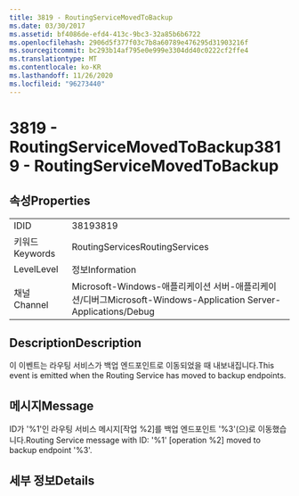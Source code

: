 ```yaml
---
title: 3819 - RoutingServiceMovedToBackup
ms.date: 03/30/2017
ms.assetid: bf4086de-efd4-413c-9bc3-32a85b6b6722
ms.openlocfilehash: 2906d5f377f03c7b8a60789e476295d31903216f
ms.sourcegitcommit: bc293b14af795e0e999e3304dd40c0222cf2ffe4
ms.translationtype: MT
ms.contentlocale: ko-KR
ms.lasthandoff: 11/26/2020
ms.locfileid: "96273440"
---
```

# <a name="3819---routingservicemovedtobackup"></a><span data-ttu-id="97ad7-102">3819 - RoutingServiceMovedToBackup</span><span class="sxs-lookup"><span data-stu-id="97ad7-102">3819 - RoutingServiceMovedToBackup</span></span>

## <a name="properties"></a><span data-ttu-id="97ad7-103">속성</span><span class="sxs-lookup"><span data-stu-id="97ad7-103">Properties</span></span>  
  
|||  
|-|-|  
|<span data-ttu-id="97ad7-104">ID</span><span class="sxs-lookup"><span data-stu-id="97ad7-104">ID</span></span>|<span data-ttu-id="97ad7-105">3819</span><span class="sxs-lookup"><span data-stu-id="97ad7-105">3819</span></span>|  
|<span data-ttu-id="97ad7-106">키워드</span><span class="sxs-lookup"><span data-stu-id="97ad7-106">Keywords</span></span>|<span data-ttu-id="97ad7-107">RoutingServices</span><span class="sxs-lookup"><span data-stu-id="97ad7-107">RoutingServices</span></span>|  
|<span data-ttu-id="97ad7-108">Level</span><span class="sxs-lookup"><span data-stu-id="97ad7-108">Level</span></span>|<span data-ttu-id="97ad7-109">정보</span><span class="sxs-lookup"><span data-stu-id="97ad7-109">Information</span></span>|  
|<span data-ttu-id="97ad7-110">채널</span><span class="sxs-lookup"><span data-stu-id="97ad7-110">Channel</span></span>|<span data-ttu-id="97ad7-111">Microsoft-Windows-애플리케이션 서버-애플리케이션/디버그</span><span class="sxs-lookup"><span data-stu-id="97ad7-111">Microsoft-Windows-Application Server-Applications/Debug</span></span>|  
  
## <a name="description"></a><span data-ttu-id="97ad7-112">Description</span><span class="sxs-lookup"><span data-stu-id="97ad7-112">Description</span></span>  

 <span data-ttu-id="97ad7-113">이 이벤트는 라우팅 서비스가 백업 엔드포인트로 이동되었을 때 내보내집니다.</span><span class="sxs-lookup"><span data-stu-id="97ad7-113">This event is emitted when the Routing Service has moved to backup endpoints.</span></span>  
  
## <a name="message"></a><span data-ttu-id="97ad7-114">메시지</span><span class="sxs-lookup"><span data-stu-id="97ad7-114">Message</span></span>  

 <span data-ttu-id="97ad7-115">ID가 '%1'인 라우팅 서비스 메시지[작업 %2]를 백업 엔드포인트 '%3'(으)로 이동했습니다.</span><span class="sxs-lookup"><span data-stu-id="97ad7-115">Routing Service message with ID: '%1' [operation %2] moved to backup endpoint '%3'.</span></span>  
  
## <a name="details"></a><span data-ttu-id="97ad7-116">세부 정보</span><span class="sxs-lookup"><span data-stu-id="97ad7-116">Details</span></span>
